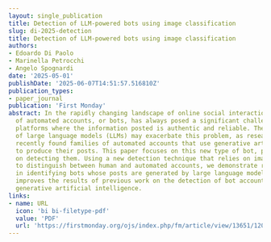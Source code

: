 ```yaml
---
layout: single_publication
title: Detection of LLM-powered bots using image classification
slug: di-2025-detection
title: Detection of LLM-powered bots using image classification
authors:
- Edoardo Di Paolo
- Marinella Petrocchi
- Angelo Spognardi
date: '2025-05-01'
publishDate: '2025-06-07T14:51:57.516810Z'
publication_types:
- paper_journal
publication: 'First Monday'
abstract: In the rapidly changing landscape of online social interactions, the presence
  of automated accounts, or bots, has always posed a significant challenge to maintaining
  platforms where the information posted is authentic and reliable. The emergence
  of large language models (LLMs) may exacerbate this problem, as researchers have
  recently found families of automated accounts that use generative artificial intelligence
  to produce their posts. This paper focuses on this new type of bot, particularly
  on detecting them. Using a new detection technique that relies on image classification
  to distinguish between human and automated accounts, we demonstrate remarkable efficiency
  in identifying bots whose posts are generated by large language models. Our research
  improves the results of previous work on the detection of bot accounts powered by
  generative artificial intelligence.
links:
- name: URL
  icon: 'bi bi-filetype-pdf'
  value: 'PDF'
  url: 'https://firstmonday.org/ojs/index.php/fm/article/view/13651/12025'
---
```

